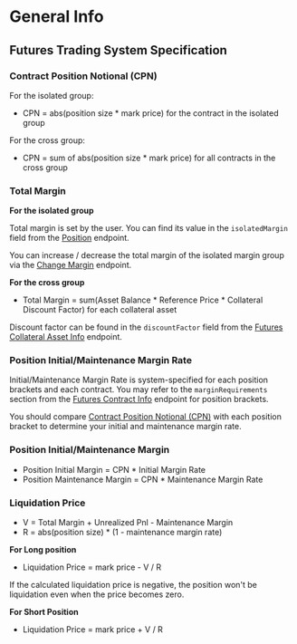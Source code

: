 # General Info


## Futures Trading System Specification


### Contract Position Notional (CPN)

For the isolated group:

* CPN = abs(position size * mark price) for the contract in the isolated group

For the cross group: 

* CPN = sum of abs(position size * mark price) for all contracts in the cross group



### Total Margin

**For the isolated group**

Total margin is set by the user. You can find its value in the `isolatedMargin` field from the [Position](#position) endpoint. 

You can increase / decrease the total margin of the isolated margin group via the [Change Margin](#change-margin-for-isolated-positions) endpoint.


**For the cross group**

* Total Margin = sum(Asset Balance * Reference Price * Collateral Discount Factor) for each collateral asset

Discount factor can be found in the `discountFactor` field from the [Futures Collateral Asset Info](#futures-collateral-asset-info) endpoint.



### Position Initial/Maintenance Margin Rate

Initial/Maintenance Margin Rate is system-specified for each position brackets and each contract. You may refer to the `marginRequirements` 
section from the [Futures Contract Info](#futures-contracts-info) endpoint for position brackets.

You should compare [Contract Position Notional (CPN)](#contract-position-notional-cpn) with each position bracket to determine your initial and 
maintenance margin rate.



### Position Initial/Maintenance Margin

* Position Initial Margin = CPN * Initial Margin Rate
* Position Maintenance Margin = CPN * Maintenance Margin Rate



### Liquidation Price

* V = Total Margin + Unrealized Pnl - Maintenance Margin
* R = abs(position size) * (1 - maintenance margin rate)

**For Long position**

* Liquidation Price = mark price - V / R

If the calculated liquidation price is negative, the position won't be liquidation even when the price becomes zero.

**For Short Position**

* Liquidation Price = mark price + V / R
